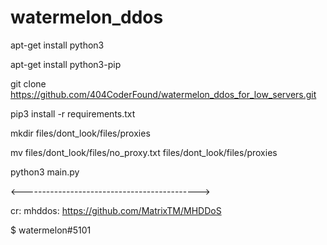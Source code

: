 # watermelon_ddos

apt-get install python3

apt-get install python3-pip

git clone https://github.com/404CoderFound/watermelon_ddos_for_low_servers.git

pip3 install -r requirements.txt

mkdir files/dont_look/files/proxies

mv files/dont_look/files/no_proxy.txt files/dont_look/files/proxies

python3 main.py


<-------------------------------------------->

cr: mhddos: https://github.com/MatrixTM/MHDDoS

$ watermelon#5101
